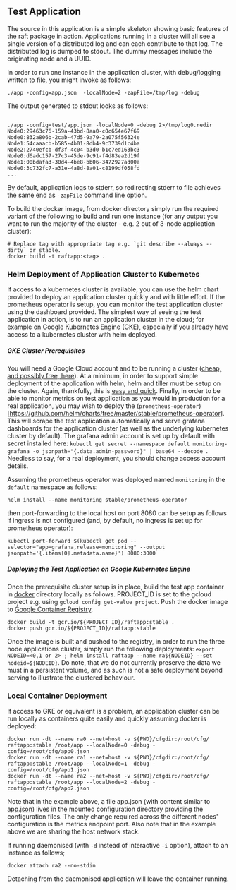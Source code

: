 ## Test Application

The source in this application is a simple skeleton showing basic features of the raft package in action.
Applications running in a cluster will all see a single version of a distributed log and can each contribute
to that log. The distributed log is dumped to stdout. The dummy messages include the originating node and a
UUID.

In order to run one instance in the application cluster, with debug/logging written to file, you might invoke as
follows:

```
./app -config=app.json  -localNode=2 -zapFile=/tmp/log -debug
```

The output generated to stdout looks as follows:

```

./app -config=test/app.json -localNode=0 -debug 2>/tmp/log0.redir
Node0:29463c76-159a-43bd-8aa0-c0c654e67f69
Node0:832a806b-2cab-47d5-9a79-2a075f56324e
Node1:54caaacb-b585-4b01-8db4-9c3739d1c4ba
Node2:2740efcb-df3f-4c04-b3d0-b1c7ed163bc3
Node0:d6adc157-27c3-45de-9c91-f4d83ea2d19f
Node1:00bdafa3-30d4-4be8-bb06-3472927ad00a
Node0:3c732fc7-a31e-4a8d-8a01-c8199df058fd
...
```

By default, application logs to stderr, so redirecting stderr to file achieves the same end as `-zapFile` command line
option.

To build the docker image, from docker directory simply run the required variant of the following to build and run one
instance (for any output you want to run the majority of the cluster - e.g. 2 out of 3-node application cluster):

```
# Replace tag with appropriate tag e.g. `git describe --always --dirty` or stable.
docker build -t raftapp:<tag> .
```

### Helm Deployment of Application Cluster to Kubernetes

If access to a kubernetes cluster is available, you can use the helm chart provided to deploy an application
cluster quickly and with little effort. If the prometheus operator is setup, you can monitor the test application
cluster using the dashboard provided. The simplest way of seeing the test application in action, is to run an application
cluster in the cloud; for example on Google Kubernetes Engine (GKE), especially if you already have access to a
kubernetes cluster with helm deployed.

##### GKE Cluster Prerequisites

You will need a Google Cloud account and to be running a cluster ([cheap, and possibly free, here](https://cloud.google.com/kubernetes-engine/docs/quickstart)).
At a minimum, in order to support simple deployment of the application with helm, helm and tiller must be setup on the
cluster. Again, thankfully, this is [easy and quick](https://docs.bitnami.com/kubernetes/get-started-gke/). Finally,
in order to be able to monitor metrics on test application as you would in production for a real application, you
may wish to deploy the (`prometheus-operator`)[https://github.com/helm/charts/tree/master/stable/prometheus-operator].
This will scrape the test application automatically and serve grafana dashboards for the application cluster (as well
as the underlying kubernetes cluster by default). The grafana admin account is set up by default with secret installed
here: `kubectl get secret --namespace default monitoring-grafana -o jsonpath="{.data.admin-password}" | base64 --decode `.
Needless to say, for a real deployment, you should change access account details.

Assuming the prometheus operator was deployed named `monitoring` in the `default` namespace as follows:
```
helm install --name monitoring stable/prometheus-operator
```

then port-forwarding to the local host on port 8080 can be setup as follows if ingress is not configured (and, by default,
no ingress is set up for prometheus operator):

```
kubectl port-forward $(kubectl get pod --selector="app=grafana,release=monitoring" --output jsonpath='{.items[0].metadata.name}') 8080:3000
```

##### Deploying the Test Application on Google Kubernetes Engine

Once the prerequisite cluster setup is in place, build the test app container in [docker](docker) directory locally as
follows. PROJECT_ID is set to the gcloud project e.g. using `gcloud config get-value project`. Push the docker image
to [Google Container Registry](https://cloud.google.com/container-registry/).

```
docker build -t gcr.io/${PROJECT_ID}/raftapp:stable .
docker push gcr.io/${PROJECT_ID}/raftapp:stable
```

Once the image is built and pushed to the registry, in order to run the three node applications cluster, simply run the
following deployments: `export NODEID=<0,1 or 2> ; helm install raftapp --name ra${NODEID} --set nodeid=${NODEID}`. Do note,
that we do not currently preserve the data we must in a persistent volume, and as such is not a safe deployment beyond
serving to illustrate the clustered behaviour.


### Local Container Deployment

If access to GKE or equivalent is a problem, an application cluster can be run locally as containers quite easily and
quickly assuming docker is deployed:

```
docker run -dt --name ra0 --net=host -v ${PWD}/cfgdir:/root/cfg/ raftapp:stable /root/app --localNode=0 -debug -config=/root/cfg/app0.json
docker run -dt --name ra1 --net=host -v ${PWD}/cfgdir:/root/cfg/ raftapp:stable /root/app --localNode=1 -debug -config=/root/cfg/app1.json
docker run -dt --name ra2 --net=host -v ${PWD}/cfgdir:/root/cfg/ raftapp:stable /root/app --localNode=2 -debug -config=/root/cfg/app2.json
```

Note that in the example above, a file app<index>.json (with content similar to [app.json](test/app.json)) lives in the
mounted configuration directory providing the configuration files. The only change required across the different nodes'
configuration is the metrics endpoint port. Also note that in the example above we are sharing the host network stack.

If running daemonised (with `-d` instead of interactive `-i` option), attach to an instance as follows;

```
docker attach ra2 --no-stdin
```

Detaching from the daemonised application will leave the container running.